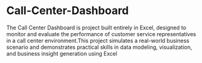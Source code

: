 # Call-Center-Dashboard
The Call Center  Dashboard is project built entirely in Excel, designed to monitor and evaluate the performance of customer service representatives in a call center environment.This project simulates a real-world business scenario and demonstrates practical skills in data modeling, visualization, and business insight generation using Excel
